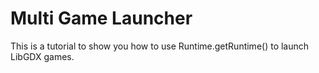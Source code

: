 # Multi Game Launcher

This is a tutorial to show you how to use Runtime.getRuntime() to launch LibGDX games.
